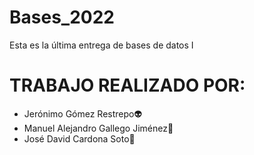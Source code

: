 # Bases_2022
Esta es la última entrega de bases de datos I

# TRABAJO REALIZADO POR:
- Jerónimo Gómez Restrepo👽
- Manuel Alejandro Gallego Jiménez🐲
- José David Cardona Soto🦑
